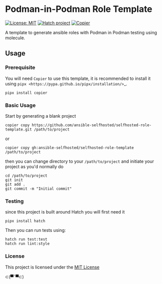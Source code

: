 # Podman-in-Podman Role Template

[![License: MIT](https://img.shields.io/badge/License-MIT-yellow.svg)](LICENSE)
[![Hatch project](https://img.shields.io/badge/%F0%9F%A5%9A-Hatch-4051b5.svg)](https://github.com/pypa/hatch)
[![Copier](https://img.shields.io/endpoint?url=https://raw.githubusercontent.com/copier-org/copier/master/img/badge/badge-grayscale-inverted-border.json)](https://github.com/copier-org/copier)

A template to generate ansible roles with Podman in Podman testing using molecule.

## Usage

### Prerequisite

You will need ``Copier`` to use this template, it is recommended to install it using `pipx <https://pypa.github.io/pipx/installation/>`_.

``` shell
pipx install copier
```

### Basic Usage

Start by generating a blank project

``` shell
copier copy https://github.com/ansible-selfhosted/selfhosted-role-template.git /path/to/project
```

or 

``` shell
copier copy gh:ansible-selfhosted/selfhosted-role-template /path/to/project
```

then you can change directory to your ``/path/to/project`` and initiate your project as
you'd normally do

``` shell
cd /path/to/project
git init
git add .
git commit -m "Initial commit"
```

### Testing

since this project is built around Hatch you will first need it

``` shell
pipx install hatch
```


Then you can run tests using:


``` shell
hatch run test:test
hatch run lint:style
```

### License

This project is licensed under the [MIT License](LICENSE)


⊂(▀¯▀⊂)

